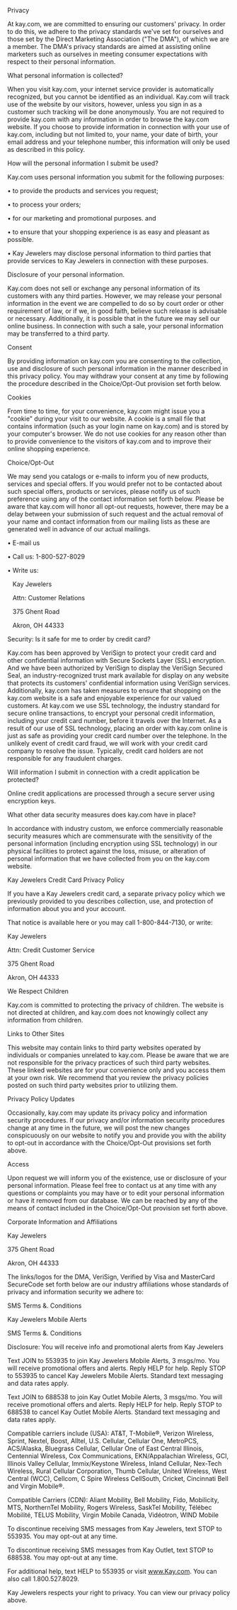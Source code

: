 Privacy

At kay.com, we are committed to ensuring our customers' privacy. In order to do this, we adhere to the privacy standards we've set for ourselves and those set by the Direct Marketing Association ("The DMA"), of which we are a member. The DMA's privacy standards are aimed at assisting online marketers such as ourselves in meeting consumer expectations with respect to their personal information.

What personal information is collected?

When you visit kay.com, your internet service provider is automatically recognized, but you cannot be identified as an individual. Kay.com will track use of the website by our visitors, however, unless you sign in as a customer such tracking will be done anonymously. You are not required to provide kay.com with any information in order to browse the kay.com website. If you choose to provide information in connection with your use of kay.com, including but not limited to, your name, your date of birth, your email address and your telephone number, this information will only be used as described in this policy.

How will the personal information I submit be used?

Kay.com uses personal information you submit for the following purposes:

• to provide the products and services you request;

• to process your orders;

• for our marketing and promotional purposes. and

• to ensure that your shopping experience is as easy and pleasant as possible.

• Kay Jewelers may disclose personal information to third parties that provide services to Kay Jewelers in connection with these purposes.

Disclosure of your personal information.

Kay.com does not sell or exchange any personal information of its customers with any third parties. However, we may release your personal information in the event we are compelled to do so by court order or other requirement of law, or if we, in good faith, believe such release is advisable or necessary. Additionally, it is possible that in the future we may sell our online business. In connection with such a sale, your personal information may be transferred to a third party.

Consent

By providing information on kay.com you are consenting to the collection, use and disclosure of such personal information in the manner described in this privacy policy. You may withdraw your consent at any time by following the procedure described in the Choice/Opt-Out provision set forth below.

Cookies

From time to time, for your convenience, kay.com might issue you a "cookie" during your visit to our website. A cookie is a small file that contains information (such as your login name on kay.com) and is stored by your computer's browser. We do not use cookies for any reason other than to provide convenience to the visitors of kay.com and to improve their online shopping experience.

Choice/Opt-Out

We may send you catalogs or e-mails to inform you of new products, services and special offers. If you would prefer not to be contacted about such special offers, products or services, please notify us of such preference using any of the contact information set forth below. Please be aware that kay.com will honor all opt-out requests, however, there may be a delay between your submission of such request and the actual removal of your name and contact information from our mailing lists as these are generated well in advance of our actual mailings.

• E-mail us

• Call us: 1-800-527-8029

• Write us:

   Kay Jewelers

   Attn: Customer Relations

   375 Ghent Road

   Akron, OH 44333

Security: Is it safe for me to order by credit card?

Kay.com has been approved by VeriSign to protect your credit card and other confidential information with Secure Sockets Layer (SSL) encryption. And we have been authorized by VeriSign to display the VeriSign Secured Seal, an industry-recognized trust mark available for display on any website that protects its customers' confidential information using VeriSign services. Additionally, kay.com has taken measures to ensure that shopping on the kay.com website is a safe and enjoyable experience for our valued customers. At kay.com we use SSL technology, the industry standard for secure online transactions, to encrypt your personal credit information, including your credit card number, before it travels over the Internet. As a result of our use of SSL technology, placing an order with kay.com online is just as safe as providing your credit card number over the telephone. In the unlikely event of credit card fraud, we will work with your credit card company to resolve the issue. Typically, credit card holders are not responsible for any fraudulent charges.

Will information I submit in connection with a credit application be protected?

Online credit applications are processed through a secure server using encryption keys.

What other data security measures does kay.com have in place?

In accordance with industry custom, we enforce commercially reasonable security measures which are commensurate with the sensitivity of the personal information (including encryption using SSL technology) in our physical facilities to protect against the loss, misuse, or alteration of personal information that we have collected from you on the kay.com website.

Kay Jewelers Credit Card Privacy Policy

If you have a Kay Jewelers credit card, a separate privacy policy which we previously provided to you describes collection, use, and protection of information about you and your account.

That notice is available here or you may call 1-800-844-7130, or write:

Kay Jewelers

Attn: Credit Customer Service

375 Ghent Road

Akron, OH 44333

We Respect Children

Kay.com is committed to protecting the privacy of children. The website is not directed at children, and kay.com does not knowingly collect any information from children.

Links to Other Sites

This website may contain links to third party websites operated by individuals or companies unrelated to kay.com. Please be aware that we are not responsible for the privacy practices of such third party websites. These linked websites are for your convenience only and you access them at your own risk. We recommend that you review the privacy policies posted on such third party websites prior to utilizing them.

Privacy Policy Updates

Occasionally, kay.com may update its privacy policy and information security procedures. If our privacy and/or information security procedures change at any time in the future, we will post the new changes conspicuously on our website to notify you and provide you with the ability to opt-out in accordance with the Choice/Opt-Out provisions set forth above.

Access

Upon request we will inform you of the existence, use or disclosure of your personal information. Please feel free to contact us at any time with any questions or complaints you may have or to edit your personal information or have it removed from our database. We can be reached by any of the means of contact included in the Choice/Opt-Out provision set forth above.

Corporate Information and Affiliations

Kay Jewelers

375 Ghent Road

Akron, OH 44333

The links/logos for the DMA, VeriSign, Verified by Visa and MasterCard SecureCode set forth below are our industry affiliations whose standards of privacy and information security we adhere to:

SMS Terms &. Conditions

Kay Jewelers Mobile Alerts

SMS Terms &. Conditions

Disclosure: You will receive info and promotional alerts from Kay Jewelers

Text JOIN to 553935 to join Kay Jewelers Mobile Alerts, 3 msgs/mo. You will receive promotional offers and alerts. Reply HELP for help. Reply STOP to 553935 to cancel Kay Jewelers Mobile Alerts. Standard text messaging and data rates apply.

Text JOIN to 688538 to join Kay Outlet Mobile Alerts, 3 msgs/mo. You will receive promotional offers and alerts. Reply HELP for help. Reply STOP to 688538 to cancel Kay Outlet Mobile Alerts. Standard text messaging and data rates apply.

Compatible carriers include (USA): AT&T, T-Mobile®, Verizon Wireless, Sprint, Nextel, Boost, Alltel, U.S. Cellular, Cellular One, MetroPCS, ACS/Alaska, Bluegrass Cellular, Cellular One of East Central Illinois, Centennial Wireless, Cox Communications, EKN/Appalachian Wireless, GCI, Illinois Valley Cellular, Immix/Keystone Wireless, Inland Cellular, Nex-Tech Wireless, Rural Cellular Corporation, Thumb Cellular, United Wireless, West Central (WCC), Cellcom, C Spire Wireless CellSouth, Cricket, Cincinnati Bell and Virgin Mobile®.

Compatible Carriers (CDN): Aliant Mobility, Bell Mobility, Fido, Mobilicity, MTS, NorthernTel Mobility, Rogers Wireless, SaskTel Mobility, Télébec Mobilité, TELUS Mobility, Virgin Mobile Canada, Vidéotron, WIND Mobile

To discontinue receiving SMS messages from Kay Jewelers, text STOP to 553935. You may opt-out at any time.

To discontinue receiving SMS messages from Kay Outlet, text STOP to 688538. You may opt-out at any time.

For additional help, text HELP to 553935 or visit www.Kay.com. You can also call 1.800.527.8029.

Kay Jewelers respects your right to privacy. You can view our privacy policy above.